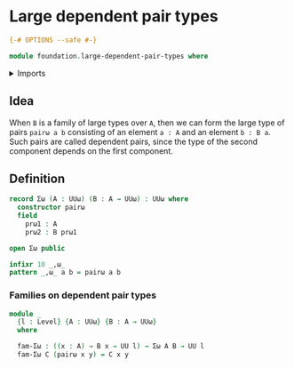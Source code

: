 # Large dependent pair types

```agda
{-# OPTIONS --safe #-}

module foundation.large-dependent-pair-types where
```

<details><summary>Imports</summary>

```agda
open import foundation-core.universe-levels
```

</details>

## Idea

When `B` is a family of large types over `A`, then we can form the large type of
pairs `pairω a b` consisting of an element `a : A` and an element `b : B a`.
Such pairs are called dependent pairs, since the type of the second component
depends on the first component.

## Definition

```agda
record Σω (A : UUω) (B : A → UUω) : UUω where
  constructor pairω
  field
    prω1 : A
    prω2 : B prω1

open Σω public

infixr 10 _,ω_
pattern _,ω_ a b = pairω a b
```

### Families on dependent pair types

```agda
module _
  {l : Level} {A : UUω} {B : A → UUω}
  where

  fam-Σω : ((x : A) → B x → UU l) → Σω A B → UU l
  fam-Σω C (pairω x y) = C x y
```
